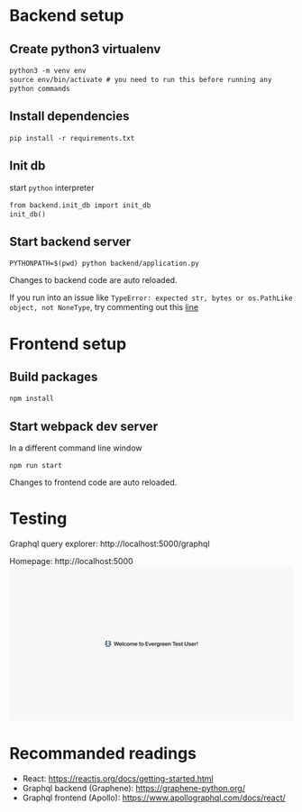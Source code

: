 # Backend setup
## Create python3 virtualenv
```
python3 -m venv env
source env/bin/activate # you need to run this before running any python commands
```

## Install dependencies
```
pip install -r requirements.txt
```

## Init db
start `python` interpreter
```
from backend.init_db import init_db
init_db()
```

## Start backend server
```
PYTHONPATH=$(pwd) python backend/application.py
```
Changes to backend code are auto reloaded.

If you run into an issue like `TypeError: expected str, bytes or os.PathLike object, not NoneType`, try commenting out this [line](https://github.com/Greenbax/interview-template/blob/master/backend/application.py#L2)

# Frontend setup
## Build packages
```
npm install
```

## Start webpack dev server
In a different command line window
```
npm run start
```
Changes to frontend code are auto reloaded.

# Testing
Graphql query explorer: http://localhost:5000/graphql

Homepage: http://localhost:5000
![Screenshot](sample-screenshot1.png)


# Recommanded readings
- React: https://reactjs.org/docs/getting-started.html
- Graphql backend (Graphene): https://graphene-python.org/
- Graphql frontend (Apollo): https://www.apollographql.com/docs/react/
